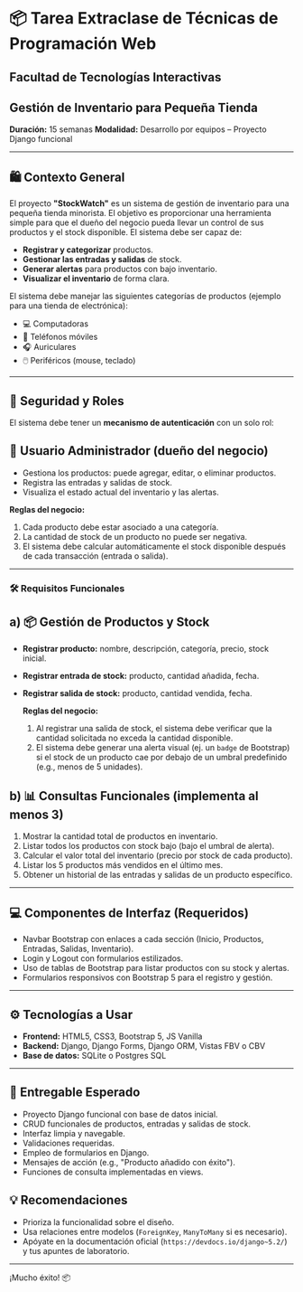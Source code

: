 # 📦 Tarea Extraclase de Técnicas de Programación Web

## Facultad de Tecnologías Interactivas

## Gestión de Inventario para Pequeña Tienda

**Duración:** 15 semanas
**Modalidad:** Desarrollo por equipos – Proyecto Django funcional

---

## 🛍️ Contexto General

El proyecto **"StockWatch"** es un sistema de gestión de inventario para una pequeña tienda minorista. El objetivo es proporcionar una herramienta simple para que el dueño del negocio pueda llevar un control de sus productos y el stock disponible. El sistema debe ser capaz de:

- **Registrar y categorizar** productos.
- **Gestionar las entradas y salidas** de stock.
- **Generar alertas** para productos con bajo inventario.
- **Visualizar el inventario** de forma clara.

El sistema debe manejar las siguientes categorías de productos (ejemplo para una tienda de electrónica):

- 💻 Computadoras
- 📱 Teléfonos móviles
- 🎧 Auriculares
- 🖱️ Periféricos (mouse, teclado)

---

## 🔐 Seguridad y Roles

El sistema debe tener un **mecanismo de autenticación** con un solo rol:

## 👤 Usuario Administrador (dueño del negocio)

- Gestiona los productos: puede agregar, editar, o eliminar productos.
- Registra las entradas y salidas de stock.
- Visualiza el estado actual del inventario y las alertas.

**Reglas del negocio:**

1. Cada producto debe estar asociado a una categoría.
2. La cantidad de stock de un producto no puede ser negativa.
3. El sistema debe calcular automáticamente el stock disponible después de cada transacción (entrada o salida).

---

### 🛠️ Requisitos Funcionales

## a) 📦 Gestión de Productos y Stock

- **Registrar producto:** nombre, descripción, categoría, precio, stock inicial.
- **Registrar entrada de stock:** producto, cantidad añadida, fecha.
- **Registrar salida de stock:** producto, cantidad vendida, fecha.

  **Reglas del negocio:**

  1. Al registrar una salida de stock, el sistema debe verificar que la cantidad solicitada no exceda la cantidad disponible.
  2. El sistema debe generar una alerta visual (ej. un `badge` de Bootstrap) si el stock de un producto cae por debajo de un umbral predefinido (e.g., menos de 5 unidades).

## b) 📊 Consultas Funcionales (implementa al menos 3)

1. Mostrar la cantidad total de productos en inventario.
2. Listar todos los productos con stock bajo (bajo el umbral de alerta).
3. Calcular el valor total del inventario (precio por stock de cada producto).
4. Listar los 5 productos más vendidos en el último mes.
5. Obtener un historial de las entradas y salidas de un producto específico.

---

## 💻 Componentes de Interfaz (Requeridos)

- Navbar Bootstrap con enlaces a cada sección (Inicio, Productos, Entradas, Salidas, Inventario).
- Login y Logout con formularios estilizados.
- Uso de tablas de Bootstrap para listar productos con su stock y alertas.
- Formularios responsivos con Bootstrap 5 para el registro y gestión.

---

## ⚙️ Tecnologías a Usar

- **Frontend:** HTML5, CSS3, Bootstrap 5, JS Vanilla
- **Backend:** Django, Django Forms, Django ORM, Vistas FBV o CBV
- **Base de datos:** SQLite o Postgres SQL

---

## 📁 Entregable Esperado

- Proyecto Django funcional con base de datos inicial.
- CRUD funcionales de productos, entradas y salidas de stock.
- Interfaz limpia y navegable.
- Validaciones requeridas.
- Empleo de formularios en Django.
- Mensajes de acción (e.g., "Producto añadido con éxito").
- Funciones de consulta implementadas en views.

## 💡 Recomendaciones

- Prioriza la funcionalidad sobre el diseño.
- Usa relaciones entre modelos (`ForeignKey`, `ManyToMany` si es necesario).
- Apóyate en la documentación oficial (`https://devdocs.io/django~5.2/`) y tus apuntes de laboratorio.

---

¡Mucho éxito! 📦